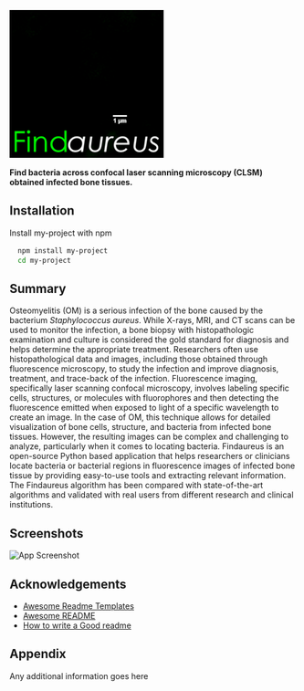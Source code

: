 ![Logo](https://github.com/shibarjun/FindAureus/blob/main/IconsGUI/Findaureus_icon_readme.gif)



**Find bacteria across confocal laser scanning microscopy (CLSM) obtained infected bone tissues.**



## Installation

Install my-project with npm

```bash
  npm install my-project
  cd my-project
```
    
## Summary

Osteomyelitis (OM) is a serious infection of the bone caused by the bacterium *Staphylococcus aureus*. While X-rays, MRI, and CT scans can be used to monitor the infection, a bone biopsy with histopathologic examination and culture is considered the gold standard for diagnosis and helps determine the appropriate treatment. Researchers often use histopathological data and images, including those obtained through fluorescence microscopy, to study the infection and improve diagnosis, treatment, and trace-back of the infection. Fluorescence imaging, specifically laser scanning confocal microscopy, involves labeling specific cells, structures, or molecules with fluorophores and then detecting the fluorescence emitted when exposed to light of a specific wavelength to create an image. In the case of OM, this technique allows for detailed visualization of bone cells, structure, and bacteria from infected bone tissues. However, the resulting images can be complex and challenging to analyze, particularly when it comes to locating bacteria. Findaureus is an open-source Python based application that helps researchers or clinicians locate bacteria or bacterial regions in fluorescence images of infected bone tissue by providing easy-to-use tools and extracting relevant information. The Findaureus algorithm has been compared with state-of-the-art algorithms and validated with real users from different research and clinical institutions.



## Screenshots

![App Screenshot](https://via.placeholder.com/468x300?text=App+Screenshot+Here)


## Acknowledgements

 - [Awesome Readme Templates](https://awesomeopensource.com/project/elangosundar/awesome-README-templates)
 - [Awesome README](https://github.com/matiassingers/awesome-readme)
 - [How to write a Good readme](https://bulldogjob.com/news/449-how-to-write-a-good-readme-for-your-github-project)


## Appendix

Any additional information goes here

